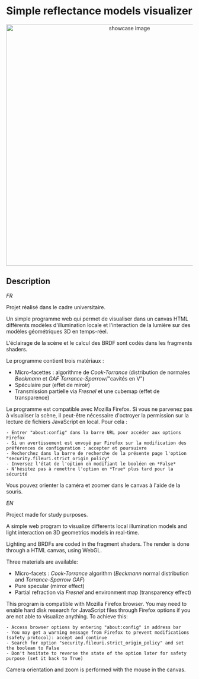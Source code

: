 # Simple reflectance models visualizer

<p align=center>
  <img src="https://github.com/JinFrx/pf-simple-reflectance/blob/master/repo_showcase.PNG" alt="showcase image" style="width: 650px; max-width: 100%; height: auto" title="Click to enlarge picture" />
</p>

## Description

*FR*

Projet réalisé dans le cadre universitaire.

Un simple programme web qui permet de visualiser dans un canvas HTML différents modèles d'illumination locale et l'interaction de la lumière sur des modèles géométriques 3D en temps-réel.

L'éclairage de la scène et le calcul des BRDF sont codés dans les fragments shaders.

Le programme contient trois matériaux :

- Micro-facettes : algorithme de *Cook-Torrance* (distribution de normales *Beckmann* et *GAF Torrance-Sparrow*/"cavités en V")
- Spéculaire pur (effet de miroir)
- Transmission partielle via *Fresnel* et une cubemap (effet de transparence)

Le programme est compatible avec Mozilla Firefox.
Si vous ne parvenez pas à visualiser la scène, il peut-être nécessaire d'octroyer la permission sur la lecture de fichiers JavaScript en local.
Pour cela :

```
- Entrer "about:config" dans la barre URL pour accéder aux options Firefox
- Si un avertissement est envoyé par Firefox sur la modification des préférences de configuration : accepter et poursuivre
- Recherchez dans la barre de recherche de la présente page l'option "security.fileuri.strict_origin_policy"
- Inversez l'état de l'option en modifiant le booléen en *False*
- N'hésitez pas à remettre l'option en *True* plus tard pour la sécurité
```

Vous pouvez orienter la caméra et zoomer dans le canvas à l'aide de la souris.

*EN*

Project made for study purposes.

A simple web program to visualize differents local illumination models and light interaction on 3D geometrics models in real-time.

Lighting and BRDFs are coded in the fragment shaders.
The render is done through a HTML canvas, using WebGL.

Three materials are available:

- Micro-facets : *Cook-Torrance* algorithm (*Beckmann* normal distribution and *Torrance-Sparrow GAF*)
- Pure specular (mirror effect)
- Partial refraction via *Fresnel* and environment map (transparency effect)

This program is compatible with Mozilla Firefox browser.
You may need to enable hard disk research for JavaScript files through Firefox options if you are not able to visualize anything.
To achieve this:

```
- Access browser options by entering "about:config" in address bar
- You may get a warning message from Firefox to prevent modifications (safety protocol): accept and continue
- Search for option "security.fileuri.strict_origin_policy" and set the boolean to False
- Don't hesitate to reverse the state of the option later for safety purpose (set it back to True)
```

Camera orientation and zoom is performed with the mouse in the canvas.

<!-- OLD DESCRIPTION
The main goal of this university project (2021) was to implement simple reflectance models via shaders for photorealistic rendering purpose.
Three aspects where approached:
- The interaction of light on a 3D model
- The Cook-Torrance model, with Beckmann Normal Distribution and Torrance-Sparrow GAF
- The reflections and refractions on a 3D model, computed with an environment map (cubemap)

The program is compatible with Mozilla Firefox. You may need to enable hard disk research for JS files through Firefox options:

```
- access to browser options with "about:config" in address bar
- search for "security.fileuri.strict_origin_policy" and reverse the state of the boolean (set it to False)
```
-->
